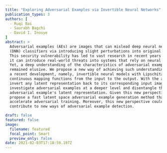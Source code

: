 ```yaml
---
title: "Exploring Adversarial Examples via Invertible Neural Networks"
publication_types: 3
authors: [
  - Ruqi Bai
  - Saurabh Bagchi
  - David I. Inouye
]
abstract: >
  Adversarial examples (AEs) are images that can mislead deep neural network
  (DNN) classifiers via introducing slight perturbations into original images.
  This security vulnerability has led to vast research in recent years because
  it can introduce real-world threats into systems that rely on neural networks.
  Yet, a deep understanding of the characteristics of adversarial examples has
  remained elusive. We propose a new way of achieving such understanding through
  a recent development, namely, invertible neural models with Lipschitz
  continuous mapping functions from the input to the output. With the ability to
  invert any latent representation back to its corresponding input image, we can
  investigate adversarial examples at a deeper level and disentangle the
  adversarial example's latent representation. Given this new perspective, we
  propose a fast latent space adversarial example generation method that could
  accelerate adversarial training. Moreover, this new perspective could
  contribute to new ways of adversarial example detection.

draft: false
featured: false
image:
  filename: featured
  focal_point: Smart
  preview_only: false
date: 2021-02-03T17:18:59.197Z
---
```

